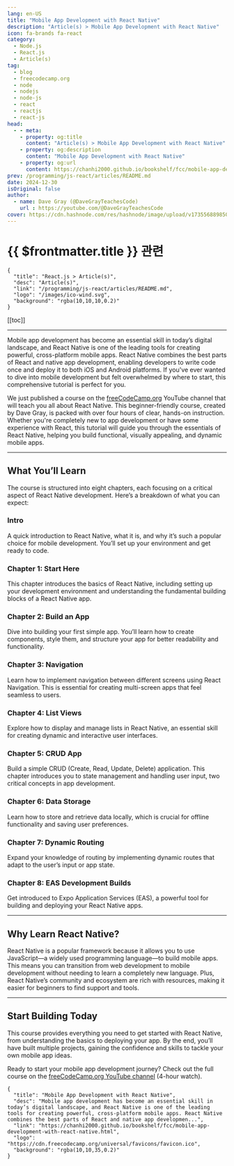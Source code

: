 ```yaml
---
lang: en-US
title: "Mobile App Development with React Native"
description: "Article(s) > Mobile App Development with React Native"
icon: fa-brands fa-react
category:
  - Node.js
  - React.js
  - Article(s)
tag:
  - blog
  - freecodecamp.org
  - node
  - nodejs
  - node-js
  - react
  - reactjs
  - react-js
head:
  - - meta:
    - property: og:title
      content: "Article(s) > Mobile App Development with React Native"
    - property: og:description
      content: "Mobile App Development with React Native"
    - property: og:url
      content: https://chanhi2000.github.io/bookshelf/fcc/mobile-app-development-with-react-native.html
prev: /programming/js-react/articles/README.md
date: 2024-12-30
isOriginal: false
author:
  - name: Dave Gray (@DaveGrayTeachesCode)
    url : https://youtube.com/@DaveGrayTeachesCode
cover: https://cdn.hashnode.com/res/hashnode/image/upload/v1735568898507/db93197c-fbed-454d-8134-49b398c4a5df.png
---
```


# {{ $frontmatter.title }} 관련

```component VPCard
{
  "title": "React.js > Article(s)",
  "desc": "Article(s)",
  "link": "/programming/js-react/articles/README.md",
  "logo": "/images/ico-wind.svg",
  "background": "rgba(10,10,10,0.2)"
}
```

[[toc]]

---

<SiteInfo
  name="Mobile App Development with React Native"
  desc="Mobile app development has become an essential skill in today’s digital landscape, and React Native is one of the leading tools for creating powerful, cross-platform mobile apps. React Native combines the best parts of React and native app developmen..."
  url="https://freecodecamp.org/news/mobile-app-development-with-react-native"
  logo="https://cdn.freecodecamp.org/universal/favicons/favicon.ico"
  preview="https://cdn.hashnode.com/res/hashnode/image/upload/v1735568898507/db93197c-fbed-454d-8134-49b398c4a5df.png"/>

Mobile app development has become an essential skill in today’s digital landscape, and React Native is one of the leading tools for creating powerful, cross-platform mobile apps. React Native combines the best parts of React and native app development, enabling developers to write code once and deploy it to both iOS and Android platforms. If you've ever wanted to dive into mobile development but felt overwhelmed by where to start, this comprehensive tutorial is perfect for you.

We just published a course on the [<VPIcon icon="fa-brands fa-free-code-camp"/>freeCodeCamp.org](http://freeCodeCamp.org) YouTube channel that will teach you all about React Native. This beginner-friendly course, created by Dave Gray, is packed with over four hours of clear, hands-on instruction. Whether you're completely new to app development or have some experience with React, this tutorial will guide you through the essentials of React Native, helping you build functional, visually appealing, and dynamic mobile apps.

---

## What You’ll Learn

The course is structured into eight chapters, each focusing on a critical aspect of React Native development. Here’s a breakdown of what you can expect:

### Intro

A quick introduction to React Native, what it is, and why it’s such a popular choice for mobile development. You’ll set up your environment and get ready to code.

### Chapter 1: Start Here

This chapter introduces the basics of React Native, including setting up your development environment and understanding the fundamental building blocks of a React Native app.

### Chapter 2: Build an App

Dive into building your first simple app. You’ll learn how to create components, style them, and structure your app for better readability and functionality.

### Chapter 3: Navigation

Learn how to implement navigation between different screens using React Navigation. This is essential for creating multi-screen apps that feel seamless to users.

### Chapter 4: List Views

Explore how to display and manage lists in React Native, an essential skill for creating dynamic and interactive user interfaces.

### Chapter 5: CRUD App

Build a simple CRUD (Create, Read, Update, Delete) application. This chapter introduces you to state management and handling user input, two critical concepts in app development.

### Chapter 6: Data Storage

Learn how to store and retrieve data locally, which is crucial for offline functionality and saving user preferences.

### Chapter 7: Dynamic Routing

Expand your knowledge of routing by implementing dynamic routes that adapt to the user’s input or app state.

### Chapter 8: EAS Development Builds

Get introduced to Expo Application Services (EAS), a powerful tool for building and deploying your React Native apps.

---

## Why Learn React Native?

React Native is a popular framework because it allows you to use JavaScript—a widely used programming language—to build mobile apps. This means you can transition from web development to mobile development without needing to learn a completely new language. Plus, React Native’s community and ecosystem are rich with resources, making it easier for beginners to find support and tools.

---

## Start Building Today

This course provides everything you need to get started with React Native, from understanding the basics to deploying your app. By the end, you’ll have built multiple projects, gaining the confidence and skills to tackle your own mobile app ideas.

Ready to start your mobile app development journey? Check out the full course on the [<VPIcon icon="fa-brands fa-youtube"/>freeCodeCamp.org YouTube channel](https://youtu.be/sm5Y7Vtuihg) (4-hour watch).

<VidStack src="youtube/sm5Y7Vtuihg" />

<!-- TODO: add ARTICLE CARD -->
```component VPCard
{
  "title": "Mobile App Development with React Native",
  "desc": "Mobile app development has become an essential skill in today’s digital landscape, and React Native is one of the leading tools for creating powerful, cross-platform mobile apps. React Native combines the best parts of React and native app developmen...",
  "link": "https://chanhi2000.github.io/bookshelf/fcc/mobile-app-development-with-react-native.html",
  "logo": "https://cdn.freecodecamp.org/universal/favicons/favicon.ico",
  "background": "rgba(10,10,35,0.2)"
}
```
